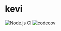 # kevi
[![Node.js CI](https://github.com/aycandv/kevi/actions/workflows/node.js.yml/badge.svg)](https://github.com/aycandv/kevi/actions/workflows/node.js.yml)
[![codecov](https://codecov.io/gh/aycandv/kevi/branch/master/graph/badge.svg?token=L1II3PEXL5)](https://codecov.io/gh/aycandv/kevi)
